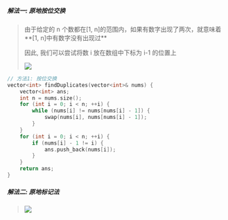 ##### 解法一: 原地按位交换

> 由于给定的 n 个数都在[1, n]的范围内，如果有数字出现了两次，就意味着**[1, n]中有数字没有出现过**
> 
> 因此, 我们可以尝试将数 i 放在数组中下标为 i-1 的位置上
> 
> <img src="https://pic.leetcode-cn.com/1651990051-zEoXqO-7A5C0555-8735-4950-8348-7092FBB0D4CF_1_105_c.jpeg">

```CPP
// 方法1: 按位交换
vector<int> findDuplicates(vector<int>& nums) {
    vector<int> ans;
    int n = nums.size();
    for (int i = 0; i < n; ++i) {
        while (nums[i] != nums[nums[i] - 1]) {
            swap(nums[i], nums[nums[i] - 1]);
        }
    }
    for (int i = 0; i < n; ++i) {
        if (nums[i] - 1 != i) {
            ans.push_back(nums[i]);
        }
    }
    return ans;
}
```

##### 解法二: 原地标记法
> <img src="https://pic.leetcode-cn.com/1651978075-VevYmq-442.%20%E6%95%B0%E7%BB%84%E4%B8%AD%E9%87%8D%E5%A4%8D%E7%9A%84%E6%95%B0%E6%8D%AE.gif">
> 

```CPP

```